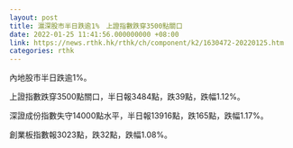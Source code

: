 ```yaml
---
layout: post
title: 滬深股市半日跌逾1%　上證指數跌穿3500點關口
date: 2022-01-25 11:41:56.000000000 +08:00
link: https://news.rthk.hk/rthk/ch/component/k2/1630472-20220125.htm
categories: rthk
---
```


內地股市半日跌逾1%。

上證指數跌穿3500點關口，半日報3484點，跌39點，跌幅1.12%。

深證成份指數失守14000點水平，半日報13916點，跌165點，跌幅1.17%。

創業板指數報3023點，跌32點，跌幅1.08%。
